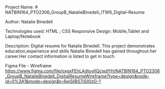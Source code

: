 Project Name: # NATBIN164_PTO2306_GroupB_NatalieBinedell_ITW9_Digital-Resume    

Author: Natalie Binedell

Technologies used: HTML ; CSS
Responsive Design: Mobile,Tablet and Laptop/Notebook 

Description: Digital resume for Natalie Binedell.
This project demonstrates education,experience and skills Natalie Binedell has gained throughout her career.Her contact information is listed to get in touch. 

Figma File - Wireframe 
https://www.figma.com/file/oxgxFEhLAdtuylIQcjxdYH/NATBIN164_PTO2306_GroupB_NatalieBinedell_DigitalResumeWireframe?type=design&node-id=0%3A1&mode=design&t=6eiSjlBS7iSiI0zG-1
